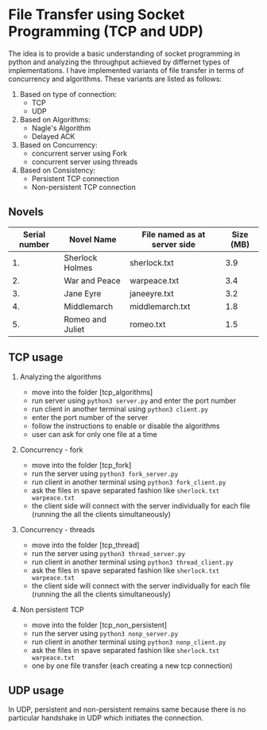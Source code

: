 # File Transfer using Socket Programming (TCP and UDP)

The idea is to provide a basic understanding of socket programming in python and analyzing the throughput achieved by differnet types of implementations. I have implemented variants of file transfer in terms of concurrency and algorithms. These variants are listed as follows:

1. Based on type of connection:
    - TCP
    - UDP
2. Based on Algorithms:
    - Nagle's Algorithm
    - Delayed ACK
3. Based on Concurrency:
    - concurrent server using Fork
    - concurrent server using threads
4. Based on Consistency:
    - Persistent TCP connection
    - Non-persistent TCP connection

## Novels

| Serial number | Novel Name       | File named as at server side | Size (MB) |
|---------------|------------------|------------------------------|-----------|
| 1.            | Sherlock Holmes  | sherlock.txt                 | 3.9       |
| 2.            | War and Peace    | warpeace.txt                 | 3.4       |
| 3.            | Jane Eyre        | janeeyre.txt                 | 3.2       |
| 4.            | Middlemarch      | middlemarch.txt              | 1.8       |
| 5.            | Romeo and Juliet | romeo.txt                    | 1.5       |

## TCP usage

1. Analyzing the algorithms
    - move into the folder [tcp_algorithms]
    - run server using `python3 server.py` and enter the port number
    - run client in another terminal using `python3 client.py`
    - enter the port number of the server
    - follow the instructions to enable or disable the algorithms
    - user can ask for only one file at a time

2. Concurrency - fork
    - move into the folder [tcp_fork]
    - run the server using `python3 fork_server.py`
    - run client in another terminal using `python3 fork_client.py`
    - ask the files in spave separated fashion like `sherlock.txt warpeace.txt`
    - the client side will connect with the server individually for each file (running the all the clients simultaneously)

3. Concurrency - threads
    - move into the folder [tcp_thread]
    - run the server using `python3 thread_server.py`
    - run client in another terminal using `python3 thread_client.py`
    - ask the files in spave separated fashion like `sherlock.txt warpeace.txt`
    - the client side will connect with the server individually for each file (running the all the clients simultaneously)

4. Non persistent TCP
    - move into the folder [tcp_non_persistent]
    - run the server using `python3 nonp_server.py`
    - run client in another terminal using `python3 nonp_client.py`
    - ask the files in spave separated fashion like `sherlock.txt warpeace.txt`
    - one by one file transfer (each creating a new tcp connection)

## UDP usage

In UDP, persistent and non-persistent remains same because there is no particular handshake in UDP which initiates the connection.
